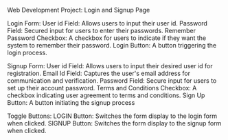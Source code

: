 Web Development Project: Login and Signup Page


Login Form:
User id Field: Allows users to input their user id.
Password Field: Secured input for users to enter their passwords.
Remember Password Checkbox: A checkbox for users to indicate if they want the system to remember their password.
Login Button: A button triggering the login process.

Signup Form:
User id Field: Allows users to input their desired user id for registration.
Email Id Field: Captures the user's email address for communication and verification.
Password Field: Secure input for users to set up their account password.
Terms and Conditions Checkbox: A checkbox indicating user agreement to terms and conditions.
Sign Up Button: A button initiating the signup process

Toggle Buttons:
LOGIN Button: Switches the form display to the login form when clicked.
SIGNUP Button: Switches the form display to the signup form when clicked.
